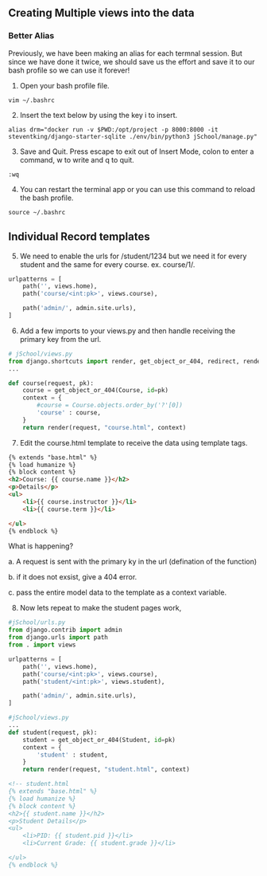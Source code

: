 ## Creating Multiple views into the data ##

### Better Alias ###
Previously, we have been making an alias for each termnal session. But since we have done it twice, we should save us the effort and save it to our bash profile so we can use it forever!

1. Open your bash profile file.
```
vim ~/.bashrc
```

2. Insert the text below by using the key i to insert.
```
alias drm="docker run -v $PWD:/opt/project -p 8000:8000 -it steventking/django-starter-sqlite ./env/bin/python3 jSchool/manage.py"
```

3. Save and Quit.
Press escape to exit out of Insert Mode, colon to enter a command, w to write and q to quit.
```
:wq
```

4. You can restart the terminal app or you can use this command to reload the bash profile. 
```
source ~/.bashrc
```

## Individual Record templates ##

5. We need to enable the urls for /student/1234 but we need it for every student and the same for every course. ex. course/1/.
```python
urlpatterns = [
    path('', views.home),
    path('course/<int:pk>', views.course),

    path('admin/', admin.site.urls),
]

```

6. Add a few imports to your views.py and then handle receiving the primary key from the url.
```python
# jSchool/views.py
from django.shortcuts import render, get_object_or_404, redirect, render_to_response
...

def course(request, pk):
    course = get_object_or_404(Course, id=pk)
    context = {
        #course = Course.objects.order_by('?'[0])
        'course' : course,
    }
    return render(request, "course.html", context)

```
7. Edit the course.html template to receive the data using template tags. 
```html
{% extends "base.html" %}
{% load humanize %}
{% block content %}
<h2>Course: {{ course.name }}</h2>
<p>Details</p>
<ul>
    <li>{{ course.instructor }}</li>
    <li>{{ course.term }}</li>

</ul>
{% endblock %}


```


What is happening?

a. A request is sent with the primary ky in the url (defination of the function)

b. if it does not exsist, give a 404 error.

c. pass the entire model data to the template as a context variable.


8. Now lets repeat to make the student pages work, 

```python 
#jSchool/urls.py
from django.contrib import admin
from django.urls import path
from . import views

urlpatterns = [
    path('', views.home),
    path('course/<int:pk>', views.course),
    path('student/<int:pk>', views.student),

    path('admin/', admin.site.urls),
]

```

```python 
#jSchool/views.py
...
def student(request, pk):
    student = get_object_or_404(Student, id=pk)
    context = {
        'student' : student,
    }
    return render(request, "student.html", context)

```

```html
<!-- student.html
{% extends "base.html" %}
{% load humanize %}
{% block content %}
<h2>{{ student.name }}</h2>
<p>Student Details</p>
<ul>
    <li>PID: {{ student.pid }}</li>
    <li>Current Grade: {{ student.grade }}</li>

</ul>
{% endblock %}

```
